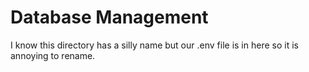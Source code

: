 # Database Management
I know this directory has a silly name but our .env file is in here so it is annoying to rename.
